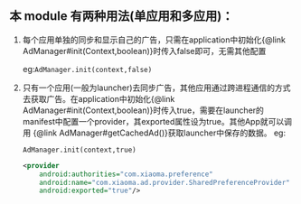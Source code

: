 本 module 有两种用法(单应用和多应用)：
---
1. 每个应用单独的同步和显示自己的广告，只需在application中初始化{@link AdManager#init(Context,boolean)}时传入false即可，无需其他配置

    eg:`AdManager.init(context,false)`

2. 只有一个应用(一般为launcher)去同步广告，其他应用通过跨进程通信的方式去获取广告。在application中初始化{@link AdManager#init(Context,boolean)}时传入true，需要在launcher的manifest中配置一个provider，其exported属性设为true。其他App就可以调用 {@link AdManager#getCachedAd()}获取launcher中保存的数据。
    eg:

    `AdManager.init(context,true)`

    ```xml
    <provider
        android:authorities="com.xiaoma.preference"
        android:name="com.xiaoma.ad.provider.SharedPreferenceProvider"
        android:exported="true"/>
    ```